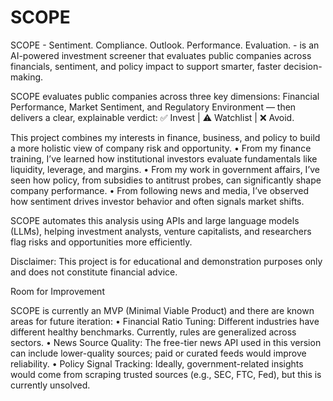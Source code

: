 # SCOPE
SCOPE - Sentiment. Compliance. Outlook. Performance. Evaluation. - is an AI-powered investment screener that evaluates public companies across financials, sentiment, and policy impact to support smarter, faster decision-making.


SCOPE evaluates public companies across three key dimensions:
Financial Performance, Market Sentiment, and Regulatory Environment — then delivers a clear, explainable verdict:
✅ Invest | ⚠️ Watchlist | ❌ Avoid.

This project combines my interests in finance, business, and policy to build a more holistic view of company risk and opportunity.
	•	From my finance training, I’ve learned how institutional investors evaluate fundamentals like liquidity, leverage, and margins.
	•	From my work in government affairs, I’ve seen how policy, from subsidies to antitrust probes, can significantly shape company performance.
	•	From following news and media, I’ve observed how sentiment drives investor behavior and often signals market shifts.

SCOPE automates this analysis using APIs and large language models (LLMs), helping investment analysts, venture capitalists, and researchers flag risks and opportunities more efficiently.

Disclaimer: This project is for educational and demonstration purposes only and does not constitute financial advice.

Room for Improvement

SCOPE is currently an MVP (Minimal Viable Product) and there are known areas for future iteration:
	•	Financial Ratio Tuning: Different industries have different healthy benchmarks. Currently, rules are generalized across sectors.
	•	News Source Quality: The free-tier news API used in this version can include lower-quality sources; paid or curated feeds would improve reliability.
	•	Policy Signal Tracking: Ideally, government-related insights would come from scraping trusted sources (e.g., SEC, FTC, Fed), but this is currently unsolved.
